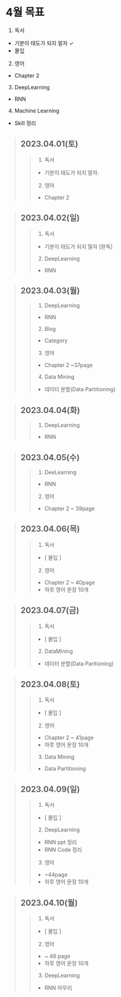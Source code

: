 # 4월 목표  
1. 독서  
  - 기분이 태도가 되지 말자  ✓
  - 몰입  
2. 영어  
  - Chapter 2  
3. DeepLearning  
  - RNN  
4. Machine Learning  
  - Skill 정리  
  
> ## 2023.04.01(토) 
> > 1. 독서
> >   - 기분이 태도가 되지 말자.  
> > 2. 영어
> >   - Chapter 2

> ## 2023.04.02(일)
> > 1. 독서
> >   - 기분이 태도가 되지 말자 [완독]
> > 2. DeepLearning
> >   - RNN

> ## 2023.04.03(월)
> > 1. DeepLearning  
> >   - RNN  
> > 2. Blog  
> >   - Category  
> > 3. 영어
> >   - Chapter 2 ~37page
> > 4. Data Mining
> >   - 데이터 분할(Data Partitioning)

> ## 2023.04.04(화)
> > 1. DeepLearning
> >   - RNN

> ## 2023.04.05(수)
> > 1. DeeLearning
> >   - RNN
> > 2. 영어
> >   - Chapter 2 ~ 39page

> ## 2023.04.06(목)
> > 1. 독서
> >   - [ 몰입 ]  
> > 2. 영어  
> >   - Chapter 2 ~ 40page   
> >   - 하루 영어 문장 10개  

> ## 2023.04.07(금)
> > 1. 독서    
> >   -  [ 몰입 ]  
> > 2. DataMining  
> >   - 데이터 분할(Data Paritioning)

> ## 2023.04.08(토)
> > 1. 독서  
> >   - [ 몰입 ]  
> > 2. 영어  
> >   - Chapter 2 ~ 41page
> >   - 하루 영어 문장 10개
> > 3. Data Mining
> >   - Data Partitioning

> ## 2023.04.09(일)
> > 1. 독서  
> >   - [ 몰입 ]    
> > 2. DeepLearning  
> >   - RNN ppt 정리  
> >   - RNN Code 정리  
> > 3. 영어
> >   - ~44page
> >   - 하루 영어 문장 10개  

> ## 2023.04.10(월)
> > 1. 독서  
> >   - [ 몰입 ]  
> > 2. 영어 
> >   - ~ 46 page
> >   - 하루 영어 문장 10개
> > 3. DeepLearning
> >   - RNN 마무리
